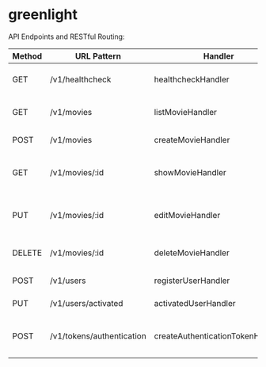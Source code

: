# greenlight

API Endpoints and RESTful Routing:

| Method | URL Pattern      | Handler               | Action                                |
|--------|------------------|-----------------------|---------------------------------------|
| GET    | /v1/healthcheck  | healthcheckHandler    | Show application information          |
| GET    | /v1/movies       | listMovieHandler      | Show the details of all movies        |
| POST   | /v1/movies       | createMovieHandler    | Create a new movie                    |
| GET    | /v1/movies/:id   | showMovieHandler      | Show the details of a specific movie  |
| PUT    | /v1/movies/:id   | editMovieHandler      | Update the details of a specific movie |
| DELETE | /v1/movies/:id   | deleteMovieHandler    | Delete a specific movie               |
| POST   | /v1/users        | registerUserHandler   | Register a new user                   |
| PUT    | /v1/users/activated | activatedUserHandler | Activate a specific user            |
| POST   | /v1/tokens/authentication | createAuthenticationTokenHandler | Generate a new authentication token |